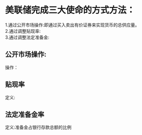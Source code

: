 # 美联储完成三大使命的方式方法：  
1.通过公开市场操作:即通过买入卖出有价证券来实现货币的总供应量。     
2.通过调整贴现率:  
3.通过调整法定准备金:  

## 公开市场操作:
操作：  
## 贴现率  
定义:  
## 法定准备金率  
定义:准备金占银行存款总额的比例  